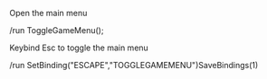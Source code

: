 Open the main menu

/run ToggleGameMenu();

 

Keybind Esc to toggle the main menu

/run SetBinding("ESCAPE","TOGGLEGAMEMENU")SaveBindings(1)